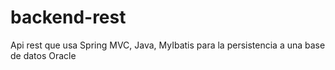 # backend-rest

Api rest que usa Spring MVC, Java, MyIbatis para la persistencia a una base de datos Oracle